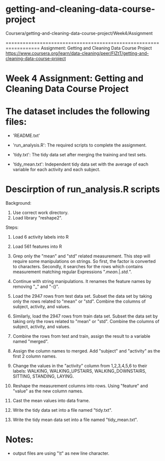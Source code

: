 # getting-and-cleaning-data-course-project
Coursera/getting-and-cleaning-data-course-project/Week4/Assignment

==================================================================
Assignment: Getting and Cleaning Data Course Project
https://www.coursera.org/learn/data-cleaning/peer/FIZtT/getting-and-cleaning-data-course-project

Week 4 
Assignment: Getting and Cleaning Data Course Project
==================================================================
The dataset includes the following files:
=========================================

- 'README.txt'

- 'run_analysis.R': The required scripts to complete the assignment. 

- 'tidy.txt': The tidy data set after merging the training and test sets.

- 'tidy_mean.txt': Independent tidy data set with the average of each variable for each activity and each subject.

Descirption of run_analysis.R scripts
=========================================
Background: 
1. Use correct work directory. 
2. Load library "reshape2".

Steps:
1. Load 6 activity labels into R
2. Load 561 features into R
3. Grep only the "mean" and "std" related measurement. This step will require some manipulations on strings. 
   So first, the factor is converted to characters. Secondly, it searches for the rows which contains measurement matching regular
   Expressions  ".*mean.*|.*std.*".
4. Continue with string manipulations. It renames the feature names by removing "_" and "-()".
5. Load the 2947 rows from test data set. 
   Subset the data set by taking only the rows related to "mean" or "std".
   Combine the columns of subject, activity, and values.
	
6. Similarly, load the 2947 rows from train data set. 
   Subset the data set by taking only the rows related to "mean" or "std".
   Combine the columns of subject, activity, and values.

7. Combine the rows from test and train, assign the result to a variable named "merged".

8. Assign the column names to merged. Add "subject" and "activity" as the first 2 column names. 

9. Change the values in the "activity" column from 1,2,3,4,5,6 to their labels: WALKING,
   WALKING_UPSTAIRS, WALKING_DOWNSTAIRS, SITTING, STANDING, LAYING.

10. Reshape the measurement columns into rows. Using "feature" and "value" as the new column names.

11. Cast the mean values into data frame.

12. Write the tidy data set into a file named "tidy.txt".

13. Write the tidy mean data set into a file named "tidy_mean.txt".

Notes: 
======
- output files are using "\t" as new line character.


